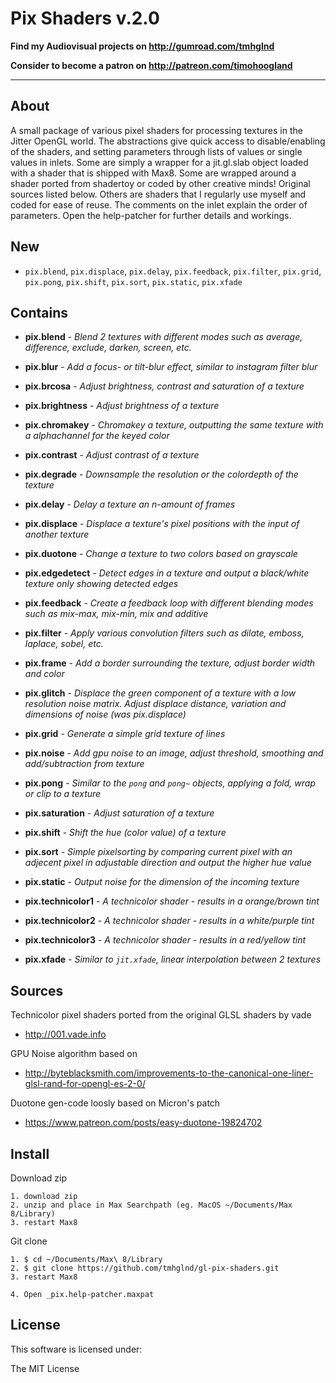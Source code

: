 
# Pix Shaders v.2.0

**Find my Audiovisual projects on http://gumroad.com/tmhglnd**

**Consider to become a patron on http://patreon.com/timohoogland**

---

## About

A small package of various pixel shaders for processing textures in the Jitter OpenGL world. The abstractions give quick access to disable/enabling of the shaders, and setting parameters through lists of values or single values in inlets. Some are simply a wrapper for a jit.gl.slab object loaded with a shader that is shipped with Max8. Some are wrapped around a shader ported from shadertoy or coded by other creative minds! Original sources listed below. Others are shaders that I regularly use myself and coded for ease of reuse. The comments on the inlet explain the order of parameters. Open the help-patcher for further details and workings.

## New

- `pix.blend`, `pix.displace`, `pix.delay`, `pix.feedback`, `pix.filter`, `pix.grid`, `pix.pong`, `pix.shift`, `pix.sort`, `pix.static`, `pix.xfade`

## Contains

- **pix.blend** - *Blend 2 textures with different modes such as average, difference, exclude, darken, screen, etc.*

- **pix.blur** - *Add a focus- or tilt-blur effect, similar to instagram filter blur*

- **pix.brcosa** - *Adjust brightness, contrast and saturation of a texture*

- **pix.brightness** - *Adjust brightness of a texture*

- **pix.chromakey** - *Chromakey a texture, outputting the same texture with a alphachannel for the keyed color*

- **pix.contrast** - *Adjust contrast of a texture*

- **pix.degrade** - *Downsample the resolution or the colordepth of the texture*

- **pix.delay** - *Delay a texture an n-amount of frames*

- **pix.displace** - *Displace a texture's pixel positions with the input of another texture*

- **pix.duotone** - *Change a texture to two colors based on grayscale*

- **pix.edgedetect** - *Detect edges in a texture and output a black/white texture only showing detected edges*

- **pix.feedback** - *Create a feedback loop with different blending modes such as mix-max, mix-min, mix and additive*

- **pix.filter** - *Apply various convolution filters such as dilate, emboss, laplace, sobel, etc.*

- **pix.frame** - *Add a border surrounding the texture, adjust border width and color*

- **pix.glitch** - *Displace the green component of a texture with a low resolution noise matrix. Adjust displace distance, variation and dimensions of noise (was pix.displace)*

- **pix.grid** - *Generate a simple grid texture of lines*

- **pix.noise** - *Add gpu noise to an image, adjust threshold, smoothing and add/subtraction from texture*

- **pix.pong** - *Similar to the `pong` and `pong~` objects, applying a fold, wrap or clip to a texture*

- **pix.saturation** - *Adjust saturation of a texture*

- **pix.shift** - *Shift the hue (color value) of a texture*

- **pix.sort** - *Simple pixelsorting by comparing current pixel with an adjecent pixel in adjustable direction and output the higher hue value* 

- **pix.static** - *Output noise for the dimension of the incoming texture*

- **pix.technicolor1** - *A technicolor shader - results in a orange/brown tint*

- **pix.technicolor2** - *A technicolor shader - results in a white/purple tint*

- **pix.technicolor3** - *A technicolor shader - results in a red/yellow tint*

- **pix.xfade** - *Similar to `jit.xfade`, linear interpolation between 2 textures*

## Sources

Technicolor pixel shaders ported from the original GLSL shaders by vade

- http://001.vade.info

GPU Noise algorithm based on 

- http://byteblacksmith.com/improvements-to-the-canonical-one-liner-glsl-rand-for-opengl-es-2-0/

Duotone gen-code loosly based on Micron's patch

- https://www.patreon.com/posts/easy-duotone-19824702

## Install

Download zip
```
1. download zip
2. unzip and place in Max Searchpath (eg. MacOS ~/Documents/Max 8/Library)
3. restart Max8
```
Git clone
```
1. $ cd ~/Documents/Max\ 8/Library
2. $ git clone https://github.com/tmhglnd/gl-pix-shaders.git
3. restart Max8
```
```
4. Open _pix.help-patcher.maxpat
```
## License

This software is licensed under:

The MIT License
